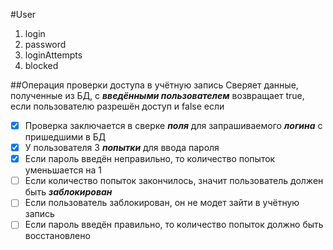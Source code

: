 #User
1. login
1. password
1. loginAttempts
1. blocked

##Операция проверки доступа в учётную запись
Сверяет данные, полученные из БД, с __*введёнными пользователем*__
возвращает true, если пользователю разрешён доступ и false если

- [x] Проверка заключается в сверке __*поля*__ для запрашиваемого __*логина*__ с пришедшими в БД
- [x] У пользователя 3 __*попытки*__ для ввода пароля
- [x] Если пароль введён неправильно, то количество попыток уменьшается на 1
- [ ] Если количество попыток закончилось, значит пользователь должен быть __*заблокирован*__
- [ ] Если пользователь заблокирован, он не модет зайти в учётную запись
- [ ] Если пароль введён правильно, то количество попыток должно быть восстановлено 